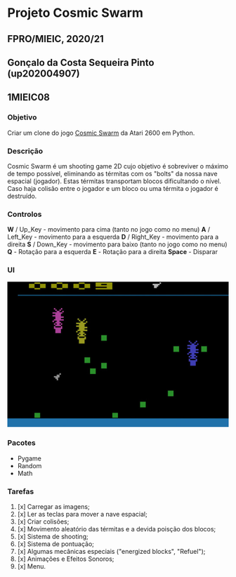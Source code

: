 # Projeto Cosmic Swarm
## FPRO/MIEIC, 2020/21
## Gonçalo da Costa Sequeira Pinto (up202004907)
## 1MIEIC08
### Objetivo

Criar um clone do jogo [Cosmic Swarm](https://www.free80sarcade.com/atari2600_CosmicSwarm.php) da Atari 2600 em Python.

### Descrição

Cosmic Swarm é um shooting game 2D cujo objetivo é sobreviver o máximo de tempo possível, eliminando as térmitas com os "bolts" da nossa nave espacial (jogador). Estas térmitas transportam blocos dificultando o nível. Caso haja colisão entre o jogador e um bloco ou uma térmita o jogador é destruído.

### Controlos

**W** / Up_Key - movimento para cima (tanto no jogo como no menu)
**A** / Left_Key - movimento para a esquerda
**D** / Right_Key - movimento para a direita
**S** / Down_Key - movimento para baixo (tanto no jogo como no menu)
**Q** - Rotação para a esquerda
**E** - Rotação para a direita
**Space** - Disparar

### UI

![UI](https://github.com/gpe0/cosmic-swarm/blob/main/images/ui.jpg)

### Pacotes

- Pygame
- Random
- Math

### Tarefas

1. [x] Carregar as imagens;
2. [x] Ler as teclas para mover a nave espacial;
3. [x] Criar colisões;
4. [x] Movimento aleatório das térmitas e a devida poisção dos blocos;
5. [x] Sistema de shooting;
6. [x] Sistema de pontuação;
7. [x] Algumas mecânicas especiais ("energized blocks", "Refuel");
8. [x] Animações e Efeitos Sonoros;
9. [x] Menu.

